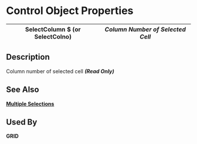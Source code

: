 # Control Object Properties

**SelectColumn $ (or SelectColno)** |  **_Column Number of Selected Cell_**  
---|---  
  
## Description

Column number of selected cell **_(Read Only)_**

## See Also

**[Multiple Selections](../control_object_properties/multipleselect.md)**

## Used By

**GRID**
